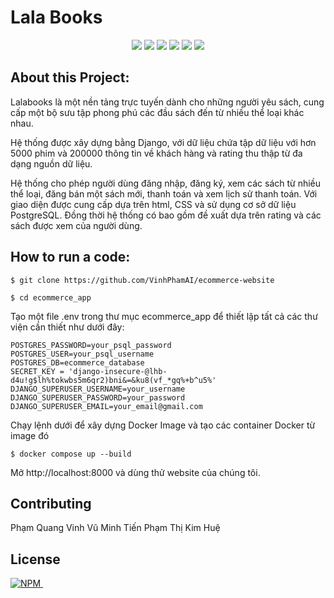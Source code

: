 # Lala Books

<p align='center'>
<img src="https://img.shields.io/badge/Django-239120?logo=django&logoColor=white" />
<img src="https://img.shields.io/badge/Python-563D7C?logo=python&logoColor=white" />
<img src="https://img.shields.io/badge/PostgreSQL-CC2927?logo=microsoft-sql-server&logoColor=white" />
<img src="https://img.shields.io/badge/html5-E34F26?logo=html5&logoColor=white" />
<img src="https://img.shields.io/badge/css3-1572B6?logo=css3&logoColor=white" />
<img src="https://img.shields.io/badge/Github-181717?logo=github&logoColor=white" />

</p>

## About this Project:

Lalabooks là một nền tảng trực tuyến dành cho những người yêu sách, cung cấp một bộ sưu tập phong phú các đầu sách đến từ nhiều thể loại khác nhau.

Hệ thống được xây dựng bằng Django, với dữ liệu  chứa tập dữ liệu với hơn 5000 phim và 200000 thông tin về khách hàng và rating thu thập từ đa dạng nguồn dữ liệu.

Hệ thống cho phép người dùng đăng nhập, đăng ký, xem các sách từ nhiều thể loại, đăng bán một sách mới, thanh toán và xem lịch sử thanh toán. Với giao diện được cung cấp dựa trên html, CSS và sử dụng cơ sở dữ liệu PostgreSQL. Đồng thời hệ thống có bao gồm đề xuất dựa trên rating và các sách được xem của người dùng.

## How to run a code:

```
$ git clone https://github.com/VinhPhamAI/ecommerce-website

$ cd ecommerce_app

```

Tạo một file .env trong thư mục ecommerce_app để thiết lập tất cả các thư viện cần thiết như dưới đây:

```
POSTGRES_PASSWORD=your_psql_password
POSTGRES_USER=your_psql_username
POSTGRES_DB=ecommerce_database
SECRET_KEY = 'django-insecure-@lhb-d4u!g$lh%tokwbs5m6qr2)bni&=&ku8(vf_*gq%+b^u5%'
DJANGO_SUPERUSER_USERNAME=your_username
DJANGO_SUPERUSER_PASSWORD=your_password
DJANGO_SUPERUSER_EMAIL=your_email@gmail.com
```

Chạy lệnh dưới để xây dựng Docker Image và tạo các container Docker từ image đó 

```
$ docker compose up --build
```

Mở http://localhost:8000 và dùng thử website của chúng tôi.

## Contributing

<tr>
<td align="center" valign="top" width="14.28%">Phạm Quang Vinh</td>
<td align="center" valign="top" width="14.28%">Vũ Minh Tiến</td>
<td align="center" valign="top" width="14.28%">Phạm Thị Kim Huệ</td>
</tr>

## License

<a href="https://github.com/fl4viooliveira/django_ecommerce/blob/master/LICENSE">
    <img alt="NPM" src="https://img.shields.io/npm/l/license?style=for-the-badge">
</a>&nbsp;&nbsp;
